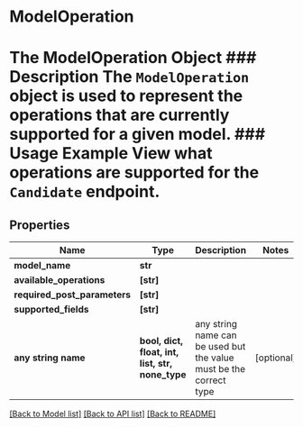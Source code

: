 # ModelOperation

# The ModelOperation Object ### Description The `ModelOperation` object is used to represent the operations that are currently supported for a given model. ### Usage Example View what operations are supported for the `Candidate` endpoint.

## Properties

| Name                         | Type                                             | Description                                                        | Notes      |
| ---------------------------- | ------------------------------------------------ | ------------------------------------------------------------------ | ---------- |
| **model_name**               | **str**                                          |                                                                    |
| **available_operations**     | **[str]**                                        |                                                                    |
| **required_post_parameters** | **[str]**                                        |                                                                    |
| **supported_fields**         | **[str]**                                        |                                                                    |
| **any string name**          | **bool, dict, float, int, list, str, none_type** | any string name can be used but the value must be the correct type | [optional] |

[[Back to Model list]](../README.md#documentation-for-models) [[Back to API list]](../README.md#documentation-for-api-endpoints) [[Back to README]](../README.md)
